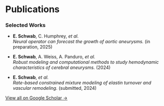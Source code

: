 # Publications

### Selected Works
- **E. Schwab**, C. Humphrey, *et al.*  
  *Neural operator can forecast the growth of aortic aneurysms.* (in preparation, 2025)

- **E. Schwab**, A. Weiss, A. Panduro, *et al.*  
  *Robust modeling and computational methods to study hemodynamic characteristics of cerebral aneurysms.* (2024)

- **E. Schwab**, *et al.*  
  *Rate-based constrained mixture modeling of elastin turnover and vascular remodeling.* (submitted, 2024)

[View all on Google Scholar →](https://scholar.google.com/citations?user=s4mUv1AAAAAJ)
